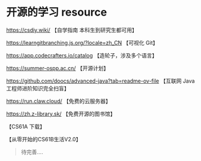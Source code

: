 # 开源的学习 resource

https://csdiy.wiki/ 【自学指南 本科生到研究生都可用】

https://learngitbranching.js.org/?locale=zh_CN 【可视化 Git】

https://app.codecrafters.io/catalog 【造轮子，涉及多个语言】

https://summer-ospp.ac.cn/          【开源计划】

https://github.com/doocs/advanced-java?tab=readme-ov-file 【互联网 Java 工程师进阶知识完全扫盲】

https://run.claw.cloud/ 【免费的云服务器】

https://zh.z-library.sk/ 【免费开源的图书馆】

<p><a href="./_media/CS61A.pdf" download style="color: inherit; text-decoration: none;">
  【CS61A 下载】
</a></p>

<p><a href="./_media/从零开始的CS61B生活V2.0.pdf" download style="color: inherit; text-decoration: none;">
  【从零开始的CS61B生活V2.0】
</a></p>

> 待完善....